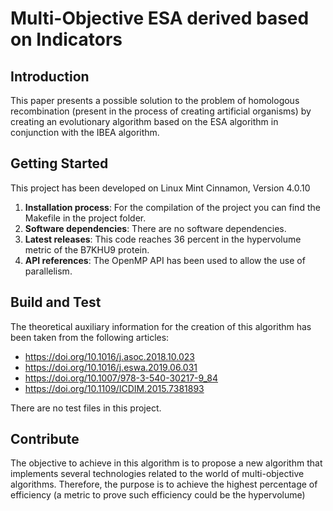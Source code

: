 # Multi-Objective ESA derived based on Indicators
## Introduction 
This paper presents a possible solution to the problem of homologous recombination (present in the process of creating artificial organisms) by creating an evolutionary algorithm based on the ESA algorithm in conjunction with the IBEA algorithm.

## Getting Started
This project has been developed on Linux Mint Cinnamon, Version 4.0.10
1.	**Installation process**: For the compilation of the project you can find the Makefile in the project folder.
2.	**Software dependencies**: There are no software dependencies.  
3.	**Latest releases**: This code reaches 36 percent in the hypervolume metric of the B7KHU9 protein.
4.	**API references**: The OpenMP API has been used to allow the use of parallelism.

## Build and Test
The theoretical auxiliary information for the creation of this algorithm has been taken from the following articles:
- https://doi.org/10.1016/j.asoc.2018.10.023
- https://doi.org/10.1016/j.eswa.2019.06.031
- https://doi.org/10.1007/978-3-540-30217-9_84
- https://doi.org/10.1109/ICDIM.2015.7381893

There are no test files in this project. 
## Contribute
The objective to achieve in this algorithm is to propose a new algorithm that implements several technologies related to the world of multi-objective algorithms. Therefore, the purpose is to achieve the highest percentage of efficiency (a metric to prove such efficiency could be the hypervolume)

